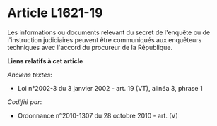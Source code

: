 # Article L1621-19

Les informations ou documents relevant du secret de l'enquête ou de l'instruction judiciaires peuvent être communiqués aux
enquêteurs techniques avec l'accord du procureur de la République.

**Liens relatifs à cet article**

_Anciens textes_:

  - Loi n°2002-3 du 3 janvier 2002 - art. 19 (VT), alinéa 3, phrase 1

_Codifié par_:

  - Ordonnance n°2010-1307 du 28 octobre 2010 - art. (V)
